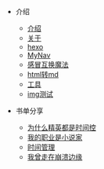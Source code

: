 <!-- docs/_sidebar.md -->
<!-- 定制侧边栏 -->
- 介绍
    - [介绍](zh-cn/mai)
    - [关于](zh-cn/note/vuepress-Or-docsify.md)
    - [hexo](zh-cn/note/hexo-快速、简洁且高效的博客框架.md)
    - [MyNav](zh-cn/note/MyNav.md)
    - [感冒互换魔法](zh-cn/note/16.%E6%84%9F%E5%86%92%E4%BA%92%E6%8D%A2%E9%AD%94%E6%B3%95.md)
    - [html转md](zh-cn/note/html%E8%BD%ACmd.md)
    - [工具](zh-cn/note/%E5%B7%A5%E5%85%B7.md)
    - [img测试](zh-cn/note/img%E6%B5%8B%E8%AF%95.md)
 
- 书单分享
    - [为什么精英都是时间控](zh-cn/books/1.%E4%B8%BA%E4%BB%80%E4%B9%88%E7%B2%BE%E8%8B%B1%E9%83%BD%E6%98%AF%E6%97%B6%E9%97%B4%E6%8E%A7.md)
    - [我的职业是小说家](zh-cn/books/2.%E6%88%91%E7%9A%84%E8%81%8C%E4%B8%9A%E6%98%AF%E5%B0%8F%E8%AF%B4%E5%AE%B6.md)
    - [时间管理](zh-cn/books/3.%E6%97%B6%E9%97%B4%E7%AE%A1%E7%90%86.md)
    - [我曾走在崩溃边缘](zh-cn/books/4.%E6%88%91%E6%9B%BE%E8%B5%B0%E5%9C%A8%E5%B4%A9%E6%BA%83%E8%BE%B9%E7%BC%98.md)
    













